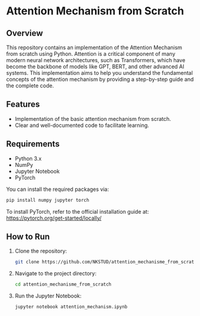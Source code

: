 # Attention Mechanism from Scratch

## Overview
This repository contains an implementation of the Attention Mechanism from scratch using Python. Attention is a critical component of many modern neural network architectures, such as Transformers, which have become the backbone of models like GPT, BERT, and other advanced AI systems. This implementation aims to help you understand the fundamental concepts of the attention mechanism by providing a step-by-step guide and the complete code.

## Features
- Implementation of the basic attention mechanism from scratch.
- Clear and well-documented code to facilitate learning.

## Requirements
- Python 3.x
- NumPy
- Jupyter Notebook
- PyTorch

You can install the required packages via:
```bash
pip install numpy jupyter torch
```

To install PyTorch, refer to the official installation guide at: https://pytorch.org/get-started/locally/


## How to Run
1. Clone the repository:
    ```bash
    git clone https://github.com/NKSTUD/attention_mechanisme_from_scratch.git
    ```

2. Navigate to the project directory:
    ```bash
    cd attention_mechanisme_from_scratch
    ```

3. Run the Jupyter Notebook:
    ```bash
    jupyter notebook attention_mechanism.ipynb
    ```



